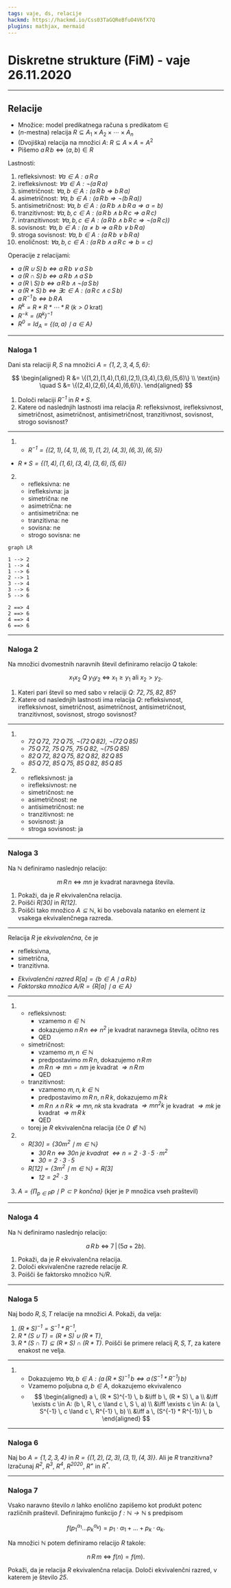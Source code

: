 ```yaml
---
tags: vaje, ds, relacije
hackmd: https://hackmd.io/Css03TaGQReBfuO4V6fX7Q
plugins: mathjax, mermaid
---
```

# Diskretne strukture (FiM) - vaje 26.11.2020

---

## Relacije

* Množice: model predikatnega računa s predikatom $\in$
* ($n$-mestna) relacija $R \subseteq A_1 \times A_2 \times \cdots \times A_n$
* (Dvojiška) relacija na množici $A$: $R \subseteq A \times A = A^2$
* Pišemo $a \, R \, b \iff (a, b) \in R$

Lastnosti:

1. refleksivnost: <i>$\forall a \in A: a \, R \, a$</i>
2. irefleksivnost: <i>$\forall a \in A: \lnot (a \, R \, a)$</i>
3. simetričnost: <i>$\forall a, b \in A: (a \, R \, b \Rightarrow b \, R \, a)$</i>
4. asimetričnost: <i>$\forall a, b \in A: (a \, R \, b \Rightarrow \lnot (b \, R \, a))$</i>
5. antisimetričnost: <i>$\forall a, b \in A: (a \, R \, b \land b \, R \, a \Rightarrow a = b)$</i>
6. tranzitivnost: <i>$\forall a, b, c \in A: (a \, R \, b \land b \, R \, c \Rightarrow a \, R \, c)$</i>
7. intranzitivnost: <i>$\forall a, b, c \in A: (a \, R \, b \land b \, R \, c \Rightarrow \lnot (a \, R \, c))$</i>
8. sovisnost: <i>$\forall a, b \in A: (a \ne b \Rightarrow a \, R \, b \lor b \, R \, a)$</i>
9. stroga sovisnost: <i>$\forall a, b \in A: (a \, R \, b \lor b \, R \, a)$</i>
10. enoličnost: <i>$\forall a, b, c \in A: (a \, R \, b \land a \, R \, c \Rightarrow b = c)$</i>

Operacije z relacijami:
* <i>$a \, (R \cup S) \, b \iff a \, R \, b \lor a \, S \, b$</i>
* <i>$a \, (R \cap S) \, b \iff a \, R \, b \land a \, S \, b$</i>
* <i>$a \, (R \setminus S) \, b \iff a \, R \, b \land \lnot (a \, S \, b)$</i>
* <i>$a \, (R * S) \, b \iff \exists c \in A: (a \, R \, c \land c \, S \, b)$</i>
* <i>$a \, R^{-1} \, b \iff b \, R \, A$</i>
* <i>$R^k = R * R * \cdots * R$</i> (<i>$k > 0$</i> krat)
* <i>$R^{-k} = (R^k)^{-1}$</i>
* <i>$R^0 = Id_A = \lbrace (a, a) \mid a \in A \rbrace$</i>

---

### Naloga 1

Dani sta relaciji <i>$R,S$</i> na množici <i>$A=\lbrace 1,2,3,4,5,6 \rbrace$</i>:

$$
\begin{aligned}
R &= \{(1,2),(1,4),(1,6),(2,1),(3,4),(3,6),(5,6)\} \\
\text{in} \quad
S &= \{(2,4),(2,6),(4,4),(6,6)\}.
\end{aligned}
$$

1. Določi relaciji <i>$R^{-1}$</i> in <i>$R*S$</i>.
2. Katere od naslednjih lastnosti ima relacija <i>$R$</i>: refleksivnost, irefleksivnost, simetričnost, asimetričnost, antisimetričnost, tranzitivnost, sovisnost, strogo sovisnost?

----

1. * <i>$R^{-1} = \lbrace (2, 1), (4, 1), (6, 1), (1, 2), (4, 3), (6, 3), (6, 5) \rbrace$</i>
* <i>$R * S = \lbrace (1, 4), (1, 6), (3, 4), (3, 6), (5, 6) \rbrace$</i>

2. * refleksivna: ne
   * irefleksivna: ja
   * simetrična: ne
   * asimetrična: ne
   * antisimetrična: ne
   * tranzitivna: ne
   * sovisna: ne
   * strogo sovisna: ne

```mermaid
graph LR

1 --> 2
1 --> 4
1 --> 6
2 --> 1
3 --> 4
3 --> 6
5 --> 6

2 ==> 4
2 ==> 6
4 ==> 4
6 ==> 6
```

---

### Naloga 2

Na množici dvomestnih naravnih števil definiramo relacijo <i>$Q$</i> takole:

$$
x_1x_2 \ Q \ y_1y_2 \ \Leftrightarrow \ x_1 \ge y_1 \ \mbox{ali} \ x_2 > y_2.
$$

1. Kateri pari števil so med sabo v relaciji <i>$Q$</i>: <i>$72,75,82,85$</i>?
2. Katere od naslednjih lastnosti ima relacija <i>$Q$</i>: refleksivnost, irefleksivnost, simetričnost, asimetričnost, antisimetričnost, tranzitivnost, sovisnost, strogo sovisnost?

----

1. * <i>$72 \, Q \, 72$, $72 \, Q \, 75$, $\lnot (72 \, Q \, 82)$, $\lnot (72 \, Q \, 85)$</i>
   * <i>$75 \, Q \, 72$, $75 \, Q \, 75$, $75 \, Q \, 82$, $\lnot (75 \, Q \, 85)$</i>
   * <i>$82 \, Q \, 72$, $82 \, Q \, 75$, $82 \, Q \, 82$, $82 \, Q \, 85$</i>
   * <i>$85 \, Q \, 72$, $85 \, Q \, 75$, $85 \, Q \, 82$, $85 \, Q \, 85$</i>
2. * refleksivnost: ja
   * irefleksivnost: ne
   * simetričnost: ne
   * asimetričnost: ne
   * antisimetričnost: ne
   * tranzitivnost: ne
   * sovisnost: ja
   * stroga sovisnost: ja

---

### Naloga 3

Na <i>$\mathbb{N}$</i> definiramo naslednjo relacijo:

$$
m \, R \, n \ \Leftrightarrow \ mn \text{ je kvadrat naravnega števila}.
$$

1. Pokaži, da je <i>$R$</i> ekvivalenčna relacija.
2. Poišči <i>$R[30]$</i> in <i>$R[12]$</i>.
3. Poišči tako množico <i>$A\subseteq\mathbb{N}$</i>, ki bo vsebovala natanko en element iz vsakega ekvivalenčnega razreda.

----

Relacija $R$ je *ekvivalenčna*, če je
* refleksivna,
* simetrična,
* tranzitivna.

- *Ekvivalenčni razred* <i>$R[a] = \lbrace b \in A \mid a \, R \, b \rbrace$</i>
- *Faktorska množica* <i>$A/R = \lbrace R[a] \mid a \in A \rbrace$</i>

----

1. * refleksivnost:
     - vzamemo <i>$n \in \mathbb{N}$</i>
     - dokazujemo <i>$n \, R \, n \iff n^2$</i> je kvadrat naravnega števila, očitno res
     - QED
   * simetričnost:
     - vzamemo <i>$m, n \in \mathbb{N}$</i>
     - predpostavimo <i>$m \, R \, n$</i>, dokazujemo <i>$n \, R \, m$</i>
     - <i>$m \, R \, n \Rightarrow mn = nm$</i> je kvadrat <i>$\Rightarrow n \, R \, m$</i>
     - QED
   * tranzitivnost:
     - vzamemo <i>$m, n, k \in \mathbb{N}$</i>
     - predpostavimo <i>$m \, R \, n$</i>, <i>$n \, R \, k$</i>, dokazujemo <i>$m \, R \, k$</i>
     - <i>$m \, R \, n \land n \, R \, k \Rightarrow mn, nk$</i> sta kvadrata <i>$\Rightarrow mn^2k$</i> je kvadrat <i>$\Rightarrow mk$</i> je kvadrat <i>$\Rightarrow m \, R \, k$</i>
     - QED
   * torej je <i>$R$</i> ekvivalenčna relacija (če <i>$0 \not\in \mathbb{N}$</i>)

2. * <i>$R[30] = \lbrace 30m^2 \mid m \in \mathbb{N} \rbrace$</i>
     - <i>$30 \, R \, n \iff 30n$ je kvadrat $\iff n = 2 \cdot 3 \cdot 5 \cdot m^2$</i>
     - <i>$30 = 2 \cdot 3 \cdot 5$</i>
   * <i>$R[12] = \lbrace 3m^2 \mid m \in \mathbb{N} \rbrace = R[3]$</i>
     - <i>$12 = 2^2 \cdot 3$</i>

3. <i>$A = \lbrace \prod_{p \in P} p \mid P \subset \mathbb{P} \text{ končna}\rbrace$</i> (kjer je <i>$\mathbb{P}$</i> množica vseh praštevil)

---

### Naloga 4

Na <i>$\mathbb{N}$</i> definiramo naslednjo relacijo:

$$
a \, R \, b \ \Leftrightarrow  \ 7 \,|\, (5a+2b).
$$

1. Pokaži, da je <i>$R$</i> ekvivalenčna relacija.
2. Določi ekvivalenčne razrede relacije <i>$R$</i>.
3. Poišči še faktorsko množico <i>$\mathbb{N}/R$</i>.

---

### Naloga 5

Naj bodo <i>$R, S, T$</i> relacije na množici <i>$A$</i>. Pokaži, da velja:

1. <i>$(R * S)^{-1}=S^{-1} * R^{-1}$</i>,
2. <i>$R * (S\cup T) = (R * S)\cup (R * T)$</i>,
3. <i>$R * (S\cap T) \subseteq (R * S)\cap (R * T)$</i>. Poišči še primere relacij <i>$R,S,T$</i>, za katere enakost ne velja.

----

1. * Dokazujemo <i>$\forall a, b \in A: (a \, (R * S)^{-1} \, b \iff a \, (S^{-1} * R^{-1}) \, b)$</i>
   * Vzamemo poljubna <i>$a, b \in A$</i>, dokazujemo ekvivalenco
   * $$
     \begin{aligned}
     a \, (R * S)^{-1} \, b
     &\iff b \, (R * S) \, a \\
     &\iff \exists c \in A: (b \, R \, c \land c \, S \, a) \\
     &\iff \exists c \in A: (a \, S^{-1} \, c \land c \, R^{-1} \, b) \\
     &\iff a \, (S^{-1} * R^{-1}) \, b
     \end{aligned}
     $$

---

### Naloga 6

Naj bo <i>$A = \lbrace 1, 2, 3, 4 \rbrace$</i> in <i>$R = \lbrace (1, 2), (2, 3), (3, 1), (4, 3) \rbrace$</i>. Ali je <i>$R$</i> tranzitivna? Izračunaj <i>$R^2$</i>, <i>$R^3$</i>, <i>$R^4$</i>, <i>$R^{2020}$</i>, <i>$R^+$</i> in <i>$R^*$</i>.

---

### Naloga 7

Vsako naravno število <i>$n$</i> lahko enolično zapišemo kot produkt potenc različnih praštevil. Definirajmo funkcijo <i>$f:  \mathbb{N}  \to  \mathbb{N}$</i> s predpisom

$$
f(p_1^{\alpha_1} \dots p_k^{\alpha_k})
= p_1\cdot \alpha_1 + \dots + p_k \cdot \alpha_k.
$$

Na množici <i>$\mathbb{N}$</i> potem definiramo relacijo <i>$R$</i> takole:

$$
n \, R \, m \ \Leftrightarrow \ f(n) = f(m).
$$

Pokaži, da je relacija <i>$R$</i> ekvivalenčna relacija. Določi ekvivalenčni razred, v katerem je število <i>$25$</i>.